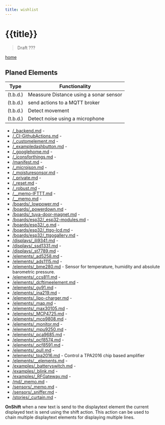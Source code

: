 ```yaml
---
title: wishlist
---
```


# {{title}}

> Draft ???

[home](/index.md)

## Planed Elements

| Type           | Functionality                                                                                |
| -------------- | -------------------------------------------------------------------------------------------- |
| (t.b.d.)       | Meassure Distance using a sonar sensor                                                       |
| (t.b.d.)       | send actions to a MQTT broker                                                                |
| (t.b.d.)       | Detect movement                                                                              |
| (t.b.d.)       | Detect noise using a microphone                                                              |


* [/_backend.md](/_backend.md) -
* [/_CI-GithubActions.md](/_CI-GithubActions.md) -
* [/_customelement.md](/_customelement.md) -
* [/_exampledashbutton.md](/_exampledashbutton.md) -
* [/_googlehome.md](/_googlehome.md) -
* [/_iconsforthings.md](/_iconsforthings.md) -
* [/manifest.md](/manifest.md) -
* [/_microjson.md](/_microjson.md) -
* [/_moisturesonsor.md](/_moisturesonsor.md) -
* [/_private.md](/_private.md) -
* [/_reset.md](/_reset.md) -
* [/_robust.md](/_robust.md) -
* [/__memo-IFTTT.md](/__memo-IFTTT.md) -
* [/__memo.md](/__memo.md) -
* [/boards/_lowpower.md](/boards/_lowpower.md) -
* [/boards/_powerdown.md](/boards/_powerdown.md) -
* [/boards/_tuya-door-magnet.md](/boards/_tuya-door-magnet.md) -
* [/boards/esp32/_esp32-modules.md](/boards/esp32/_esp32-modules.md) -
* [/boards/esp32/_g.md](/boards/esp32/_g.md) -
* [/boards/esp32/_ttgo-lcd.md](/boards/esp32/_ttgo-lcd.md) -
* [/boards/esp32/_ttgogallery.md](/boards/esp32/_ttgogallery.md) -
* [/displays/_ili9341.md](/displays/_ili9341.md) -
* [/displays/_ssd1331.md](/displays/_ssd1331.md) -
* [/displays/_st7789.md](/displays/_st7789.md) -
* [/elements/_ad5258.md](/elements/_ad5258.md) -
* [/elements/_ads1115.md](/elements/_ads1115.md) -
* [/elements/_bme280.md](/elements/_bme280.md) - Sensor for temperature, humidity and absolute barometric pressure.
* [/elements/_ccs811.md](/elements/_ccs811.md) -
* [/elements/_dcftimeelement.md](/elements/_dcftimeelement.md) -
* [/elements/_gy91.md](/elements/_gy91.md) -
* [/elements/_ina219.md](/elements/_ina219.md) -
* [/elements/_lipo-charger.md](/elements/_lipo-charger.md) -
* [/elements/_map.md](/elements/_map.md) -
* [/elements/_max30105.md](/elements/_max30105.md) -
* [/elements/_MCP4725.md](/elements/_MCP4725.md) -
* [/elements/_mcp9808.md](/elements/_mcp9808.md) -
* [/elements/_monitor.md](/elements/_monitor.md) -
* [/elements/_mpu9250.md](/elements/_mpu9250.md) -
* [/elements/_pca9685.md](/elements/_pca9685.md) -
* [/elements/_pcf8574.md](/elements/_pcf8574.md) -
* [/elements/_pcf8591.md](/elements/_pcf8591.md) -
* [/elements/_pull.md](/elements/_pull.md) -
* [/elements/_tpa2016.md](/elements/_tpa2016.md) - Control a TPA2016 chip based amplifier
* [/elements/__elements.md](/elements/__elements.md) -
* [/examples/_batteryswitch.md](/examples/_batteryswitch.md) -
* [/examples/_blink.md](/examples/_blink.md) -
* [/examples/_RFGateway.md](/examples/_RFGateway.md) -
* [/md/_memo.md](/md/_memo.md) -
* [/sensors/_memo.md](/sensors/_memo.md) -
* [/sensors/_sniffer.md](/sensors/_sniffer.md) -
* [/stories/_curtain.md](/stories/_curtain.md) -



**OnShift** when a new text is send to the displaytext element the current displayed text is send using the shift action.
This action can be used to chain multiple displaytext elements for displaying multiple lines.
